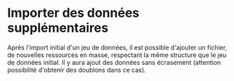 # Importer des données supplémentaires

Après l'import initial d'un jeu de données, il est possible d'ajouter un fichier, de nouvelles ressources en masse, respectant la même structure que le jeu de données initial. Il y aura ajout des données sans écrasement \(attention possibilité d'obtenir des doublons dans ce cas\).